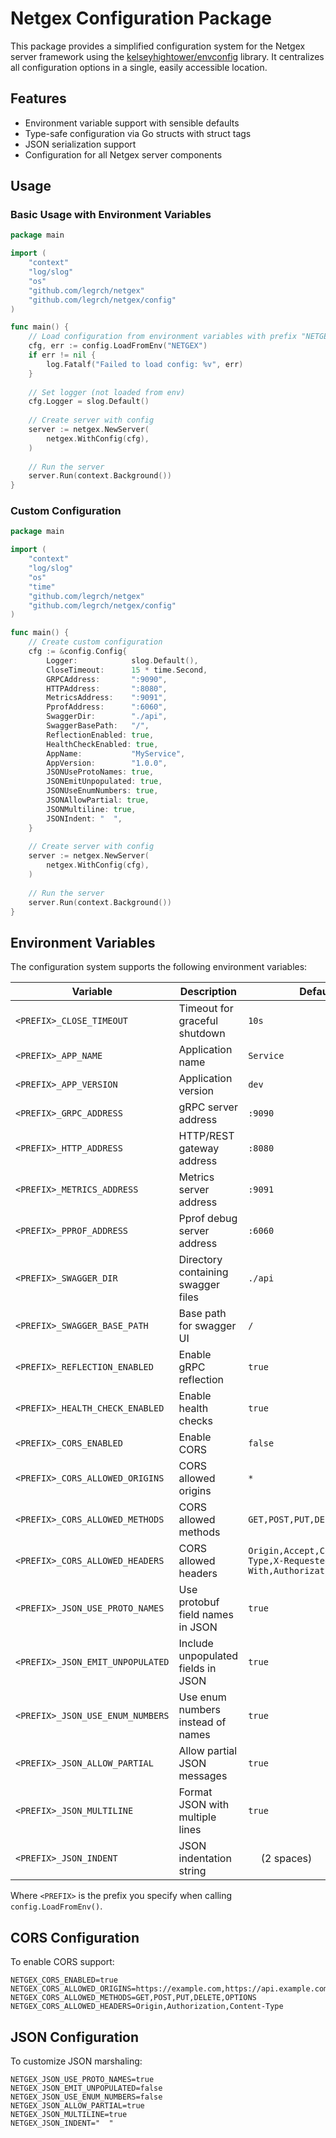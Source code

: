 # Netgex Configuration Package

This package provides a simplified configuration system for the Netgex server framework using the [kelseyhightower/envconfig](https://github.com/kelseyhightower/envconfig) library. It centralizes all configuration options in a single, easily accessible location.

## Features

- Environment variable support with sensible defaults
- Type-safe configuration via Go structs with struct tags
- JSON serialization support
- Configuration for all Netgex server components

## Usage

### Basic Usage with Environment Variables

```go
package main

import (
    "context"
    "log/slog"
    "os"
    "github.com/legrch/netgex"
    "github.com/legrch/netgex/config"
)

func main() {
    // Load configuration from environment variables with prefix "NETGEX"
    cfg, err := config.LoadFromEnv("NETGEX")
    if err != nil {
        log.Fatalf("Failed to load config: %v", err)
    }
    
    // Set logger (not loaded from env)
    cfg.Logger = slog.Default()
    
    // Create server with config
    server := netgex.NewServer(
        netgex.WithConfig(cfg),
    )
    
    // Run the server
    server.Run(context.Background())
}
```

### Custom Configuration

```go
package main

import (
    "context"
    "log/slog"
    "os"
    "time"
    "github.com/legrch/netgex"
    "github.com/legrch/netgex/config"
)

func main() {
    // Create custom configuration
    cfg := &config.Config{
        Logger:            slog.Default(),
        CloseTimeout:      15 * time.Second,
        GRPCAddress:       ":9090",
        HTTPAddress:       ":8080",
        MetricsAddress:    ":9091",
        PprofAddress:      ":6060",
        SwaggerDir:        "./api",
        SwaggerBasePath:   "/",
        ReflectionEnabled: true,
        HealthCheckEnabled: true,
        AppName:           "MyService",
        AppVersion:        "1.0.0",
        JSONUseProtoNames: true,
        JSONEmitUnpopulated: true,
        JSONUseEnumNumbers: true,
        JSONAllowPartial: true,
        JSONMultiline: true,
        JSONIndent: "  ",
    }
    
    // Create server with config
    server := netgex.NewServer(
        netgex.WithConfig(cfg),
    )
    
    // Run the server
    server.Run(context.Background())
}
```

## Environment Variables

The configuration system supports the following environment variables:

| Variable                     | Description                          | Default     |
|------------------------------|--------------------------------------|-------------|
| `<PREFIX>_CLOSE_TIMEOUT`     | Timeout for graceful shutdown        | `10s`       |
| `<PREFIX>_APP_NAME`          | Application name                     | `Service`   |
| `<PREFIX>_APP_VERSION`       | Application version                  | `dev`       |
| `<PREFIX>_GRPC_ADDRESS`      | gRPC server address                  | `:9090`     |
| `<PREFIX>_HTTP_ADDRESS`      | HTTP/REST gateway address            | `:8080`     |
| `<PREFIX>_METRICS_ADDRESS`   | Metrics server address               | `:9091`     |
| `<PREFIX>_PPROF_ADDRESS`     | Pprof debug server address           | `:6060`     |
| `<PREFIX>_SWAGGER_DIR`       | Directory containing swagger files   | `./api`     |
| `<PREFIX>_SWAGGER_BASE_PATH` | Base path for swagger UI             | `/`         |
| `<PREFIX>_REFLECTION_ENABLED`| Enable gRPC reflection              | `true`      |
| `<PREFIX>_HEALTH_CHECK_ENABLED` | Enable health checks            | `true`      |
| `<PREFIX>_CORS_ENABLED`      | Enable CORS                          | `false`     |
| `<PREFIX>_CORS_ALLOWED_ORIGINS` | CORS allowed origins             | `*`         |
| `<PREFIX>_CORS_ALLOWED_METHODS` | CORS allowed methods             | `GET,POST,PUT,DELETE,OPTIONS` |
| `<PREFIX>_CORS_ALLOWED_HEADERS` | CORS allowed headers             | `Origin,Accept,Content-Type,X-Requested-With,Authorization` |
| `<PREFIX>_JSON_USE_PROTO_NAMES` | Use protobuf field names in JSON  | `true`      |
| `<PREFIX>_JSON_EMIT_UNPOPULATED` | Include unpopulated fields in JSON | `true`   |
| `<PREFIX>_JSON_USE_ENUM_NUMBERS` | Use enum numbers instead of names | `true`     |
| `<PREFIX>_JSON_ALLOW_PARTIAL` | Allow partial JSON messages         | `true`      |
| `<PREFIX>_JSON_MULTILINE`    | Format JSON with multiple lines      | `true`      |
| `<PREFIX>_JSON_INDENT`       | JSON indentation string              | `  ` (2 spaces) |

Where `<PREFIX>` is the prefix you specify when calling `config.LoadFromEnv()`.

## CORS Configuration

To enable CORS support:

```
NETGEX_CORS_ENABLED=true
NETGEX_CORS_ALLOWED_ORIGINS=https://example.com,https://api.example.com
NETGEX_CORS_ALLOWED_METHODS=GET,POST,PUT,DELETE,OPTIONS
NETGEX_CORS_ALLOWED_HEADERS=Origin,Authorization,Content-Type
```

## JSON Configuration

To customize JSON marshaling:

```
NETGEX_JSON_USE_PROTO_NAMES=true
NETGEX_JSON_EMIT_UNPOPULATED=false
NETGEX_JSON_USE_ENUM_NUMBERS=false
NETGEX_JSON_ALLOW_PARTIAL=true
NETGEX_JSON_MULTILINE=true
NETGEX_JSON_INDENT="  "
``` 